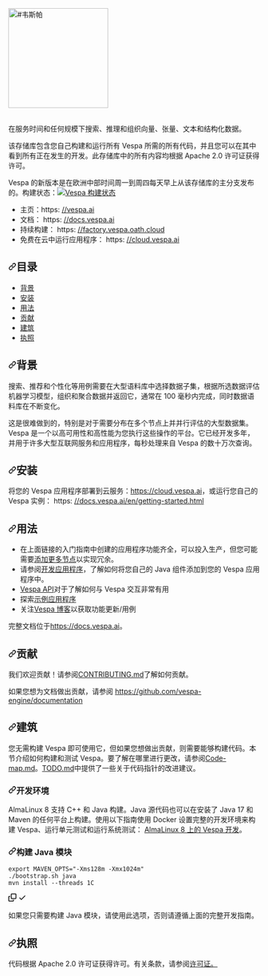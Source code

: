 <div class="Box-sc-g0xbh4-0 bJMeLZ js-snippet-clipboard-copy-unpositioned" data-hpc="true"><article class="markdown-body entry-content container-lg" itemprop="text">
<themed-picture data-catalyst-inline="true" data-catalyst=""><picture>
  <source media="(prefers-color-scheme: dark)" srcset="https://camo.githubusercontent.com/26675eb198055af989d8db464676cade028f659086d35c00fb7dfbec47135d62/68747470733a2f2f76657370612e61692f6173736574732f76657370612d61692d6c6f676f2d686561746865722e737667" data-canonical-src="https://vespa.ai/assets/vespa-ai-logo-heather.svg">
  <source media="(prefers-color-scheme: light)" srcset="https://camo.githubusercontent.com/a06d4f0acf0bdc8e79bdb6e6867a15a1a10f39538f73c10a76dd0178a8d815f2/68747470733a2f2f76657370612e61692f6173736574732f76657370612d61692d6c6f676f2d726f636b2e737667" data-canonical-src="https://vespa.ai/assets/vespa-ai-logo-rock.svg">
  <img alt="#韦斯帕" width="200" src="https://camo.githubusercontent.com/a06d4f0acf0bdc8e79bdb6e6867a15a1a10f39538f73c10a76dd0178a8d815f2/68747470733a2f2f76657370612e61692f6173736574732f76657370612d61692d6c6f676f2d726f636b2e737667" style="visibility:visible;max-width:100%;" data-canonical-src="https://vespa.ai/assets/vespa-ai-logo-rock.svg">
</picture></themed-picture>
<br><br>
<p dir="auto"><font style="vertical-align: inherit;"><font style="vertical-align: inherit;">在服务时间和任何规模下搜索、推理和组织向量、张量、文本和结构化数据。</font></font></p>
<p dir="auto"><font style="vertical-align: inherit;"><font style="vertical-align: inherit;">该存储库包含您自己构建和运行所有 Vespa 所需的所有代码，并且您可以在其中看到所有正在发生的开发。此存储库中的所有内容均根据 Apache 2.0 许可证获得许可。</font></font></p>
<p dir="auto"><font style="vertical-align: inherit;"><font style="vertical-align: inherit;">Vespa 的新版本是在欧洲中部时间周一到周四每天早上从该存储库的主分支发布的。构建状态：</font></font><a href="https://cd.screwdriver.cd/pipelines/6386" rel="nofollow"><img src="https://camo.githubusercontent.com/6675637bfa1b6264e2aa830c2f7d167e4e43b2268b556424625e65ba2edf7fac/68747470733a2f2f6170692e73637265776472697665722e63642f76342f706970656c696e65732f363338362f6275696c642d76657370612f6261646765" alt="Vespa 构建状态" data-canonical-src="https://api.screwdriver.cd/v4/pipelines/6386/build-vespa/badge" style="max-width: 100%;"></a></p>
<ul dir="auto">
<li><font style="vertical-align: inherit;"><font style="vertical-align: inherit;">主页：https: </font></font><a href="https://vespa.ai" rel="nofollow"><font style="vertical-align: inherit;"><font style="vertical-align: inherit;">//vespa.ai</font></font></a></li>
<li><font style="vertical-align: inherit;"><font style="vertical-align: inherit;">文档： https: </font></font><a href="https://docs.vespa.ai" rel="nofollow"><font style="vertical-align: inherit;"><font style="vertical-align: inherit;">//docs.vespa.ai</font></font></a></li>
<li><font style="vertical-align: inherit;"><font style="vertical-align: inherit;">持续构建： https: </font></font><a href="https://factory.vespa.oath.cloud" rel="nofollow"><font style="vertical-align: inherit;"><font style="vertical-align: inherit;">//factory.vespa.oath.cloud</font></font></a></li>
<li><font style="vertical-align: inherit;"><font style="vertical-align: inherit;">免费在云中运行应用程序： https: </font></font><a href="https://cloud.vespa.ai" rel="nofollow"><font style="vertical-align: inherit;"><font style="vertical-align: inherit;">//cloud.vespa.ai</font></font></a></li>
</ul>
<h2 tabindex="-1" dir="auto"><a id="user-content-table-of-contents" class="anchor" aria-hidden="true" tabindex="-1" href="#table-of-contents"><svg class="octicon octicon-link" viewBox="0 0 16 16" version="1.1" width="16" height="16" aria-hidden="true"><path d="m7.775 3.275 1.25-1.25a3.5 3.5 0 1 1 4.95 4.95l-2.5 2.5a3.5 3.5 0 0 1-4.95 0 .751.751 0 0 1 .018-1.042.751.751 0 0 1 1.042-.018 1.998 1.998 0 0 0 2.83 0l2.5-2.5a2.002 2.002 0 0 0-2.83-2.83l-1.25 1.25a.751.751 0 0 1-1.042-.018.751.751 0 0 1-.018-1.042Zm-4.69 9.64a1.998 1.998 0 0 0 2.83 0l1.25-1.25a.751.751 0 0 1 1.042.018.751.751 0 0 1 .018 1.042l-1.25 1.25a3.5 3.5 0 1 1-4.95-4.95l2.5-2.5a3.5 3.5 0 0 1 4.95 0 .751.751 0 0 1-.018 1.042.751.751 0 0 1-1.042.018 1.998 1.998 0 0 0-2.83 0l-2.5 2.5a1.998 1.998 0 0 0 0 2.83Z"></path></svg></a><font style="vertical-align: inherit;"><font style="vertical-align: inherit;">目录</font></font></h2>
<ul dir="auto">
<li><a href="#background"><font style="vertical-align: inherit;"><font style="vertical-align: inherit;">背景</font></font></a></li>
<li><a href="#install"><font style="vertical-align: inherit;"><font style="vertical-align: inherit;">安装</font></font></a></li>
<li><a href="#usage"><font style="vertical-align: inherit;"><font style="vertical-align: inherit;">用法</font></font></a></li>
<li><a href="#contribute"><font style="vertical-align: inherit;"><font style="vertical-align: inherit;">贡献</font></font></a></li>
<li><a href="#building"><font style="vertical-align: inherit;"><font style="vertical-align: inherit;">建筑</font></font></a></li>
<li><a href="#license"><font style="vertical-align: inherit;"><font style="vertical-align: inherit;">执照</font></font></a></li>
</ul>
<h2 tabindex="-1" dir="auto"><a id="user-content-background" class="anchor" aria-hidden="true" tabindex="-1" href="#background"><svg class="octicon octicon-link" viewBox="0 0 16 16" version="1.1" width="16" height="16" aria-hidden="true"><path d="m7.775 3.275 1.25-1.25a3.5 3.5 0 1 1 4.95 4.95l-2.5 2.5a3.5 3.5 0 0 1-4.95 0 .751.751 0 0 1 .018-1.042.751.751 0 0 1 1.042-.018 1.998 1.998 0 0 0 2.83 0l2.5-2.5a2.002 2.002 0 0 0-2.83-2.83l-1.25 1.25a.751.751 0 0 1-1.042-.018.751.751 0 0 1-.018-1.042Zm-4.69 9.64a1.998 1.998 0 0 0 2.83 0l1.25-1.25a.751.751 0 0 1 1.042.018.751.751 0 0 1 .018 1.042l-1.25 1.25a3.5 3.5 0 1 1-4.95-4.95l2.5-2.5a3.5 3.5 0 0 1 4.95 0 .751.751 0 0 1-.018 1.042.751.751 0 0 1-1.042.018 1.998 1.998 0 0 0-2.83 0l-2.5 2.5a1.998 1.998 0 0 0 0 2.83Z"></path></svg></a><font style="vertical-align: inherit;"><font style="vertical-align: inherit;">背景</font></font></h2>
<p dir="auto"><font style="vertical-align: inherit;"><font style="vertical-align: inherit;">搜索、推荐和个性化等用例需要在大型语料库中选择数据子集，根据所选数据评估机器学习模型，组织和聚合数据并返回它，通常在 100 毫秒内完成，同时数据语料库在不断变化。</font></font></p>
<p dir="auto"><font style="vertical-align: inherit;"><font style="vertical-align: inherit;">这是很难做到的，特别是对于需要分布在多个节点上并并行评估的大型数据集。 Vespa 是一个以高可用性和高性能为您执行这些操作的平台。它已经开发多年，并用于许多大型互联网服务和应用程序，每秒处理来自 Vespa 的数十万次查询。</font></font></p>
<h2 tabindex="-1" dir="auto"><a id="user-content-install" class="anchor" aria-hidden="true" tabindex="-1" href="#install"><svg class="octicon octicon-link" viewBox="0 0 16 16" version="1.1" width="16" height="16" aria-hidden="true"><path d="m7.775 3.275 1.25-1.25a3.5 3.5 0 1 1 4.95 4.95l-2.5 2.5a3.5 3.5 0 0 1-4.95 0 .751.751 0 0 1 .018-1.042.751.751 0 0 1 1.042-.018 1.998 1.998 0 0 0 2.83 0l2.5-2.5a2.002 2.002 0 0 0-2.83-2.83l-1.25 1.25a.751.751 0 0 1-1.042-.018.751.751 0 0 1-.018-1.042Zm-4.69 9.64a1.998 1.998 0 0 0 2.83 0l1.25-1.25a.751.751 0 0 1 1.042.018.751.751 0 0 1 .018 1.042l-1.25 1.25a3.5 3.5 0 1 1-4.95-4.95l2.5-2.5a3.5 3.5 0 0 1 4.95 0 .751.751 0 0 1-.018 1.042.751.751 0 0 1-1.042.018 1.998 1.998 0 0 0-2.83 0l-2.5 2.5a1.998 1.998 0 0 0 0 2.83Z"></path></svg></a><font style="vertical-align: inherit;"><font style="vertical-align: inherit;">安装</font></font></h2>
<p dir="auto"><font style="vertical-align: inherit;"><font style="vertical-align: inherit;">将您的 Vespa 应用程序部署到云服务：</font></font><a href="https://cloud.vespa.ai" rel="nofollow"><font style="vertical-align: inherit;"><font style="vertical-align: inherit;">https://cloud.vespa.ai</font></font></a><font style="vertical-align: inherit;"><font style="vertical-align: inherit;">，或运行您自己的 Vespa 实例： https: </font></font><a href="https://docs.vespa.ai/en/getting-started.html" rel="nofollow"><font style="vertical-align: inherit;"><font style="vertical-align: inherit;">//docs.vespa.ai/en/getting-started.html</font></font></a></p>
<h2 tabindex="-1" dir="auto"><a id="user-content-usage" class="anchor" aria-hidden="true" tabindex="-1" href="#usage"><svg class="octicon octicon-link" viewBox="0 0 16 16" version="1.1" width="16" height="16" aria-hidden="true"><path d="m7.775 3.275 1.25-1.25a3.5 3.5 0 1 1 4.95 4.95l-2.5 2.5a3.5 3.5 0 0 1-4.95 0 .751.751 0 0 1 .018-1.042.751.751 0 0 1 1.042-.018 1.998 1.998 0 0 0 2.83 0l2.5-2.5a2.002 2.002 0 0 0-2.83-2.83l-1.25 1.25a.751.751 0 0 1-1.042-.018.751.751 0 0 1-.018-1.042Zm-4.69 9.64a1.998 1.998 0 0 0 2.83 0l1.25-1.25a.751.751 0 0 1 1.042.018.751.751 0 0 1 .018 1.042l-1.25 1.25a3.5 3.5 0 1 1-4.95-4.95l2.5-2.5a3.5 3.5 0 0 1 4.95 0 .751.751 0 0 1-.018 1.042.751.751 0 0 1-1.042.018 1.998 1.998 0 0 0-2.83 0l-2.5 2.5a1.998 1.998 0 0 0 0 2.83Z"></path></svg></a><font style="vertical-align: inherit;"><font style="vertical-align: inherit;">用法</font></font></h2>
<ul dir="auto">
<li><font style="vertical-align: inherit;"><font style="vertical-align: inherit;">在上面链接的入门指南中创建的应用程序功能齐全，可以投入生产，但您可能需要</font></font><a href="https://docs.vespa.ai/en/multinode-systems.html" rel="nofollow"><font style="vertical-align: inherit;"><font style="vertical-align: inherit;">添加更多节点</font></font></a><font style="vertical-align: inherit;"><font style="vertical-align: inherit;">以实现冗余。</font></font></li>
<li><font style="vertical-align: inherit;"><font style="vertical-align: inherit;">请参阅</font></font><a href="https://docs.vespa.ai/en/developer-guide.html" rel="nofollow"><font style="vertical-align: inherit;"><font style="vertical-align: inherit;">开发应用程序</font></font></a><font style="vertical-align: inherit;"><font style="vertical-align: inherit;">，了解如何将您自己的 Java 组件添加到您的 Vespa 应用程序中。</font></font></li>
<li><a href="https://docs.vespa.ai/en/api.html" rel="nofollow"><font style="vertical-align: inherit;"><font style="vertical-align: inherit;">Vespa API</font></font></a><font style="vertical-align: inherit;"><font style="vertical-align: inherit;">对于了解如何与 Vespa 交互非常有用</font></font></li>
<li><font style="vertical-align: inherit;"><font style="vertical-align: inherit;">探索</font></font><a href="https://github.com/vespa-engine/sample-apps/tree/master"><font style="vertical-align: inherit;"><font style="vertical-align: inherit;">示例应用程序</font></font></a></li>
<li><font style="vertical-align: inherit;"><font style="vertical-align: inherit;">关注</font></font><a href="https://blog.vespa.ai/" rel="nofollow"><font style="vertical-align: inherit;"><font style="vertical-align: inherit;">Vespa 博客</font></font></a><font style="vertical-align: inherit;"><font style="vertical-align: inherit;">以获取功能更新/用例</font></font></li>
</ul>
<p dir="auto"><font style="vertical-align: inherit;"><font style="vertical-align: inherit;">完整文档位于</font></font><a href="https://docs.vespa.ai" rel="nofollow"><font style="vertical-align: inherit;"><font style="vertical-align: inherit;">https://docs.vespa.ai</font></font></a><font style="vertical-align: inherit;"><font style="vertical-align: inherit;">。</font></font></p>
<h2 tabindex="-1" dir="auto"><a id="user-content-contribute" class="anchor" aria-hidden="true" tabindex="-1" href="#contribute"><svg class="octicon octicon-link" viewBox="0 0 16 16" version="1.1" width="16" height="16" aria-hidden="true"><path d="m7.775 3.275 1.25-1.25a3.5 3.5 0 1 1 4.95 4.95l-2.5 2.5a3.5 3.5 0 0 1-4.95 0 .751.751 0 0 1 .018-1.042.751.751 0 0 1 1.042-.018 1.998 1.998 0 0 0 2.83 0l2.5-2.5a2.002 2.002 0 0 0-2.83-2.83l-1.25 1.25a.751.751 0 0 1-1.042-.018.751.751 0 0 1-.018-1.042Zm-4.69 9.64a1.998 1.998 0 0 0 2.83 0l1.25-1.25a.751.751 0 0 1 1.042.018.751.751 0 0 1 .018 1.042l-1.25 1.25a3.5 3.5 0 1 1-4.95-4.95l2.5-2.5a3.5 3.5 0 0 1 4.95 0 .751.751 0 0 1-.018 1.042.751.751 0 0 1-1.042.018 1.998 1.998 0 0 0-2.83 0l-2.5 2.5a1.998 1.998 0 0 0 0 2.83Z"></path></svg></a><font style="vertical-align: inherit;"><font style="vertical-align: inherit;">贡献</font></font></h2>
<p dir="auto"><font style="vertical-align: inherit;"><font style="vertical-align: inherit;">我们欢迎贡献！请参阅</font></font><a href="/vespa-engine/vespa/blob/master/CONTRIBUTING.md"><font style="vertical-align: inherit;"><font style="vertical-align: inherit;">CONTRIBUTING.md</font></font></a><font style="vertical-align: inherit;"><font style="vertical-align: inherit;">了解如何贡献。</font></font></p>
<p dir="auto"><font style="vertical-align: inherit;"><font style="vertical-align: inherit;">如果您想为文档做出贡献，请参阅
</font></font><a href="https://github.com/vespa-engine/documentation"><font style="vertical-align: inherit;"><font style="vertical-align: inherit;">https://github.com/vespa-engine/documentation</font></font></a></p>
<h2 tabindex="-1" dir="auto"><a id="user-content-building" class="anchor" aria-hidden="true" tabindex="-1" href="#building"><svg class="octicon octicon-link" viewBox="0 0 16 16" version="1.1" width="16" height="16" aria-hidden="true"><path d="m7.775 3.275 1.25-1.25a3.5 3.5 0 1 1 4.95 4.95l-2.5 2.5a3.5 3.5 0 0 1-4.95 0 .751.751 0 0 1 .018-1.042.751.751 0 0 1 1.042-.018 1.998 1.998 0 0 0 2.83 0l2.5-2.5a2.002 2.002 0 0 0-2.83-2.83l-1.25 1.25a.751.751 0 0 1-1.042-.018.751.751 0 0 1-.018-1.042Zm-4.69 9.64a1.998 1.998 0 0 0 2.83 0l1.25-1.25a.751.751 0 0 1 1.042.018.751.751 0 0 1 .018 1.042l-1.25 1.25a3.5 3.5 0 1 1-4.95-4.95l2.5-2.5a3.5 3.5 0 0 1 4.95 0 .751.751 0 0 1-.018 1.042.751.751 0 0 1-1.042.018 1.998 1.998 0 0 0-2.83 0l-2.5 2.5a1.998 1.998 0 0 0 0 2.83Z"></path></svg></a><font style="vertical-align: inherit;"><font style="vertical-align: inherit;">建筑</font></font></h2>
<p dir="auto"><font style="vertical-align: inherit;"><font style="vertical-align: inherit;">您无需构建 Vespa 即可使用它，但如果您想做出贡献，则需要能够构建代码。本节介绍如何构建和测试 Vespa。要了解在哪里进行更改，请参阅</font></font><a href="/vespa-engine/vespa/blob/master/Code-map.md"><font style="vertical-align: inherit;"><font style="vertical-align: inherit;">Code-map.md</font></font></a><font style="vertical-align: inherit;"><font style="vertical-align: inherit;">。</font></font><a href="/vespa-engine/vespa/blob/master/TODO.md"><font style="vertical-align: inherit;"><font style="vertical-align: inherit;">TODO.md</font></font></a><font style="vertical-align: inherit;"><font style="vertical-align: inherit;">中提供了一些关于代码指针的改进建议</font><font style="vertical-align: inherit;">。</font></font></p>
<h3 tabindex="-1" dir="auto"><a id="user-content-development-environment" class="anchor" aria-hidden="true" tabindex="-1" href="#development-environment"><svg class="octicon octicon-link" viewBox="0 0 16 16" version="1.1" width="16" height="16" aria-hidden="true"><path d="m7.775 3.275 1.25-1.25a3.5 3.5 0 1 1 4.95 4.95l-2.5 2.5a3.5 3.5 0 0 1-4.95 0 .751.751 0 0 1 .018-1.042.751.751 0 0 1 1.042-.018 1.998 1.998 0 0 0 2.83 0l2.5-2.5a2.002 2.002 0 0 0-2.83-2.83l-1.25 1.25a.751.751 0 0 1-1.042-.018.751.751 0 0 1-.018-1.042Zm-4.69 9.64a1.998 1.998 0 0 0 2.83 0l1.25-1.25a.751.751 0 0 1 1.042.018.751.751 0 0 1 .018 1.042l-1.25 1.25a3.5 3.5 0 1 1-4.95-4.95l2.5-2.5a3.5 3.5 0 0 1 4.95 0 .751.751 0 0 1-.018 1.042.751.751 0 0 1-1.042.018 1.998 1.998 0 0 0-2.83 0l-2.5 2.5a1.998 1.998 0 0 0 0 2.83Z"></path></svg></a><font style="vertical-align: inherit;"><font style="vertical-align: inherit;">开发环境</font></font></h3>
<p dir="auto"><font style="vertical-align: inherit;"><font style="vertical-align: inherit;">AlmaLinux 8 支持 C++ 和 Java 构建。Java 源代码也可以在安装了 Java 17 和 Maven 的任何平台上构建。使用以下指南使用 Docker 设置完整的开发环境来构建 Vespa、运行单元测试和运行系统测试：
 </font></font><a href="https://github.com/vespa-engine/docker-image-dev#vespa-development-on-almalinux-8"><font style="vertical-align: inherit;"><font style="vertical-align: inherit;">AlmaLinux 8 上的 Vespa 开发</font></font></a><font style="vertical-align: inherit;"><font style="vertical-align: inherit;">。</font></font></p>
<h3 tabindex="-1" dir="auto"><a id="user-content-build-java-modules" class="anchor" aria-hidden="true" tabindex="-1" href="#build-java-modules"><svg class="octicon octicon-link" viewBox="0 0 16 16" version="1.1" width="16" height="16" aria-hidden="true"><path d="m7.775 3.275 1.25-1.25a3.5 3.5 0 1 1 4.95 4.95l-2.5 2.5a3.5 3.5 0 0 1-4.95 0 .751.751 0 0 1 .018-1.042.751.751 0 0 1 1.042-.018 1.998 1.998 0 0 0 2.83 0l2.5-2.5a2.002 2.002 0 0 0-2.83-2.83l-1.25 1.25a.751.751 0 0 1-1.042-.018.751.751 0 0 1-.018-1.042Zm-4.69 9.64a1.998 1.998 0 0 0 2.83 0l1.25-1.25a.751.751 0 0 1 1.042.018.751.751 0 0 1 .018 1.042l-1.25 1.25a3.5 3.5 0 1 1-4.95-4.95l2.5-2.5a3.5 3.5 0 0 1 4.95 0 .751.751 0 0 1-.018 1.042.751.751 0 0 1-1.042.018 1.998 1.998 0 0 0-2.83 0l-2.5 2.5a1.998 1.998 0 0 0 0 2.83Z"></path></svg></a><font style="vertical-align: inherit;"><font style="vertical-align: inherit;">构建 Java 模块</font></font></h3>
<div class="snippet-clipboard-content notranslate position-relative overflow-auto"><pre class="notranslate"><code>export MAVEN_OPTS="-Xms128m -Xmx1024m"
./bootstrap.sh java
mvn install --threads 1C
</code></pre><div class="zeroclipboard-container">
    <clipboard-copy aria-label="Copy" class="ClipboardButton btn btn-invisible js-clipboard-copy m-2 p-0 tooltipped-no-delay d-flex flex-justify-center flex-items-center" data-copy-feedback="Copied!" data-tooltip-direction="w" value="export MAVEN_OPTS=&quot;-Xms128m -Xmx1024m&quot;
./bootstrap.sh java
mvn install --threads 1C" tabindex="0" role="button">
      <svg aria-hidden="true" height="16" viewBox="0 0 16 16" version="1.1" width="16" data-view-component="true" class="octicon octicon-copy js-clipboard-copy-icon">
    <path d="M0 6.75C0 5.784.784 5 1.75 5h1.5a.75.75 0 0 1 0 1.5h-1.5a.25.25 0 0 0-.25.25v7.5c0 .138.112.25.25.25h7.5a.25.25 0 0 0 .25-.25v-1.5a.75.75 0 0 1 1.5 0v1.5A1.75 1.75 0 0 1 9.25 16h-7.5A1.75 1.75 0 0 1 0 14.25Z"></path><path d="M5 1.75C5 .784 5.784 0 6.75 0h7.5C15.216 0 16 .784 16 1.75v7.5A1.75 1.75 0 0 1 14.25 11h-7.5A1.75 1.75 0 0 1 5 9.25Zm1.75-.25a.25.25 0 0 0-.25.25v7.5c0 .138.112.25.25.25h7.5a.25.25 0 0 0 .25-.25v-7.5a.25.25 0 0 0-.25-.25Z"></path>
</svg>
      <svg aria-hidden="true" height="16" viewBox="0 0 16 16" version="1.1" width="16" data-view-component="true" class="octicon octicon-check js-clipboard-check-icon color-fg-success d-none">
    <path d="M13.78 4.22a.75.75 0 0 1 0 1.06l-7.25 7.25a.75.75 0 0 1-1.06 0L2.22 9.28a.751.751 0 0 1 .018-1.042.751.751 0 0 1 1.042-.018L6 10.94l6.72-6.72a.75.75 0 0 1 1.06 0Z"></path>
</svg>
    </clipboard-copy>
  </div></div>
<p dir="auto"><font style="vertical-align: inherit;"><font style="vertical-align: inherit;">如果您只需要构建 Java 模块，请使用此选项，否则请遵循上面的完整开发指南。</font></font></p>
<h2 tabindex="-1" dir="auto"><a id="user-content-license" class="anchor" aria-hidden="true" tabindex="-1" href="#license"><svg class="octicon octicon-link" viewBox="0 0 16 16" version="1.1" width="16" height="16" aria-hidden="true"><path d="m7.775 3.275 1.25-1.25a3.5 3.5 0 1 1 4.95 4.95l-2.5 2.5a3.5 3.5 0 0 1-4.95 0 .751.751 0 0 1 .018-1.042.751.751 0 0 1 1.042-.018 1.998 1.998 0 0 0 2.83 0l2.5-2.5a2.002 2.002 0 0 0-2.83-2.83l-1.25 1.25a.751.751 0 0 1-1.042-.018.751.751 0 0 1-.018-1.042Zm-4.69 9.64a1.998 1.998 0 0 0 2.83 0l1.25-1.25a.751.751 0 0 1 1.042.018.751.751 0 0 1 .018 1.042l-1.25 1.25a3.5 3.5 0 1 1-4.95-4.95l2.5-2.5a3.5 3.5 0 0 1 4.95 0 .751.751 0 0 1-.018 1.042.751.751 0 0 1-1.042.018 1.998 1.998 0 0 0-2.83 0l-2.5 2.5a1.998 1.998 0 0 0 0 2.83Z"></path></svg></a><font style="vertical-align: inherit;"><font style="vertical-align: inherit;">执照</font></font></h2>
<p dir="auto"><font style="vertical-align: inherit;"><font style="vertical-align: inherit;">代码根据 Apache 2.0 许可证获得许可。</font><font style="vertical-align: inherit;">有关条款，</font><font style="vertical-align: inherit;">请参阅</font></font><a href="/vespa-engine/vespa/blob/master/LICENSE"><font style="vertical-align: inherit;"><font style="vertical-align: inherit;">许可证。</font></font></a><font style="vertical-align: inherit;"></font></p>
</article></div>
